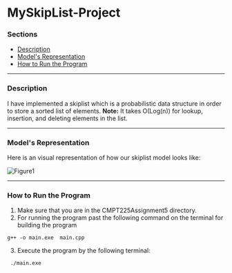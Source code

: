# MySkipList-Project

### Sections

* [Description](#description)
* [Model's Representation](#models-representation)
* [How to Run the Program](#how-to-run-the-program)

---


### Description
I have implemented a skiplist which is a  probabilistic data structure in order to store a sorted list of elements. <b>Note:</b> It takes O(Log(n)) for lookup, insertion, and deleting elements in the list.

---


### Model's Representation
Here is an visual representation of how our skiplist model looks like:
<style>
    img {
    display: block;
    margin-left: auto;
    margin-right: auto;
    }
</style>
<img src="https://drive.google.com/uc?export=view&id=16fn78ri4UXlBzDSWN8Ly9qOYY_MI2HkB" alt="Figure1"> 

---
### How to Run the Program
1) Make sure that you are in the CMPT225Assignment5 directory.
2) For running the program past the following command on the terminal for building the program
```
g++ -o main.exe  main.cpp 
```
3) Execute the program by the following terminal:
```
 ./main.exe
```


